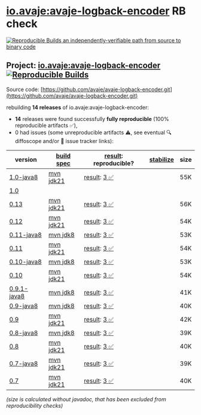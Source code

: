 [io.avaje:avaje-logback-encoder](https://central.sonatype.com/artifact/io.avaje/avaje-logback-encoder/versions) RB check
=======

[![Reproducible Builds](https://reproducible-builds.org/images/logos/rb.svg) an independently-verifiable path from source to binary code](https://reproducible-builds.org/)

## Project: [io.avaje:avaje-logback-encoder](https://central.sonatype.com/artifact/io.avaje/avaje-logback-encoder/versions) [![Reproducible Builds](https://img.shields.io/endpoint?url=https://raw.githubusercontent.com/jvm-repo-rebuild/reproducible-central/master/content/io/avaje/logback-encoder/badge.json)](https://github.com/jvm-repo-rebuild/reproducible-central/blob/master/content/io/avaje/logback-encoder/README.md)

Source code: [https://github.com/avaje/avaje-logback-encoder.git](https://github.com/avaje/avaje-logback-encoder.git)

rebuilding **14 releases** of io.avaje:avaje-logback-encoder:
- **14** releases were found successfully **fully reproducible** (100% reproducible artifacts :white_check_mark:),
- 0 had issues (some unreproducible artifacts :warning:, see eventual :mag: diffoscope and/or :memo: issue tracker links):

| version | [build spec](/BUILDSPEC.md) | [result](https://reproducible-builds.org/docs/jvm/): reproducible? | [stabilize](https://github.com/google/oss-rebuild/blob/main/cmd/stabilize/README.md) | size |
| -- | --------- | ------ | ------ | -- |
| [1.0-java8](https://central.sonatype.com/artifact/io.avaje/avaje-logback-encoder/1.0-java8/pom) | [mvn jdk21](avaje-logback-encoder-1.0-java8.buildspec) | [result](avaje-logback-encoder-1.0-java8.buildinfo): [3 :white_check_mark: ](avaje-logback-encoder-1.0-java8.buildcompare) | | 55K |
| [1.0](https://central.sonatype.com/artifact/io.avaje/avaje-logback-encoder/1.0/pom) | | | |
| [0.13](https://central.sonatype.com/artifact/io.avaje/avaje-logback-encoder/0.13/pom) | [mvn jdk21](avaje-logback-encoder-0.13.buildspec) | [result](avaje-logback-encoder-0.13.buildinfo): [3 :white_check_mark: ](avaje-logback-encoder-0.13.buildcompare) | | 56K |
| [0.12](https://central.sonatype.com/artifact/io.avaje/avaje-logback-encoder/0.12/pom) | [mvn jdk21](avaje-logback-encoder-0.12.buildspec) | [result](avaje-logback-encoder-0.12.buildinfo): [3 :white_check_mark: ](avaje-logback-encoder-0.12.buildcompare) | | 54K |
| [0.11-java8](https://central.sonatype.com/artifact/io.avaje/avaje-logback-encoder/0.11-java8/pom) | [mvn jdk8](avaje-logback-encoder-0.11-java8.buildspec) | [result](avaje-logback-encoder-0.11-java8.buildinfo): [3 :white_check_mark: ](avaje-logback-encoder-0.11-java8.buildcompare) | | 53K |
| [0.11](https://central.sonatype.com/artifact/io.avaje/avaje-logback-encoder/0.11/pom) | [mvn jdk21](avaje-logback-encoder-0.11.buildspec) | [result](avaje-logback-encoder-0.11.buildinfo): [3 :white_check_mark: ](avaje-logback-encoder-0.11.buildcompare) | | 54K |
| [0.10-java8](https://central.sonatype.com/artifact/io.avaje/avaje-logback-encoder/0.10-java8/pom) | [mvn jdk8](avaje-logback-encoder-0.10-java8.buildspec) | [result](avaje-logback-encoder-0.10-java8.buildinfo): [3 :white_check_mark: ](avaje-logback-encoder-0.10-java8.buildcompare) | | 53K |
| [0.10](https://central.sonatype.com/artifact/io.avaje/avaje-logback-encoder/0.10/pom) | [mvn jdk21](avaje-logback-encoder-0.10.buildspec) | [result](avaje-logback-encoder-0.10.buildinfo): [3 :white_check_mark: ](avaje-logback-encoder-0.10.buildcompare) | | 54K |
| [0.9.1-java8](https://central.sonatype.com/artifact/io.avaje/avaje-logback-encoder/0.9.1-java8/pom) | [mvn jdk8](avaje-logback-encoder-0.9.1-java8.buildspec) | [result](avaje-logback-encoder-0.9.1-java8.buildinfo): [3 :white_check_mark: ](avaje-logback-encoder-0.9.1-java8.buildcompare) | | 41K |
| [0.9-java8](https://central.sonatype.com/artifact/io.avaje/avaje-logback-encoder/0.9-java8/pom) | [mvn jdk8](avaje-logback-encoder-0.9-java8.buildspec) | [result](avaje-logback-encoder-0.9-java8.buildinfo): [3 :white_check_mark: ](avaje-logback-encoder-0.9-java8.buildcompare) | | 40K |
| [0.9](https://central.sonatype.com/artifact/io.avaje/avaje-logback-encoder/0.9/pom) | [mvn jdk21](avaje-logback-encoder-0.9.buildspec) | [result](avaje-logback-encoder-0.9.buildinfo): [3 :white_check_mark: ](avaje-logback-encoder-0.9.buildcompare) | | 42K |
| [0.8-java8](https://central.sonatype.com/artifact/io.avaje/avaje-logback-encoder/0.8-java8/pom) | [mvn jdk8](avaje-logback-encoder-0.8-java8.buildspec) | [result](avaje-logback-encoder-0.8-java8.buildinfo): [3 :white_check_mark: ](avaje-logback-encoder-0.8-java8.buildcompare) | | 39K |
| [0.8](https://central.sonatype.com/artifact/io.avaje/avaje-logback-encoder/0.8/pom) | [mvn jdk21](avaje-logback-encoder-0.8.buildspec) | [result](avaje-logback-encoder-0.8.buildinfo): [3 :white_check_mark: ](avaje-logback-encoder-0.8.buildcompare) | | 40K |
| [0.7-java8](https://central.sonatype.com/artifact/io.avaje/avaje-logback-encoder/0.7-java8/pom) | [mvn jdk21](avaje-logback-encoder-0.7-java8.buildspec) | [result](avaje-logback-encoder-0.7-java8.buildinfo): [3 :white_check_mark: ](avaje-logback-encoder-0.7-java8.buildcompare) | | 39K |
| [0.7](https://central.sonatype.com/artifact/io.avaje/avaje-logback-encoder/0.7/pom) | [mvn jdk21](avaje-logback-encoder-0.7.buildspec) | [result](avaje-logback-encoder-0.7.buildinfo): [3 :white_check_mark: ](avaje-logback-encoder-0.7.buildcompare) | | 40K |

<i>(size is calculated without javadoc, that has been excluded from reproducibility checks)</i>
